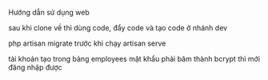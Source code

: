 Hướng dẫn sử dụng web 

sau khi clone về thì dùng code, đẩy code và tạo code ở nhánh dev

php artisan migrate trước khi chạy artisan serve 

tài khoản tạo trong bảng employees
mật khẩu phải băm thành bcrypt thì mới đăng nhập được

